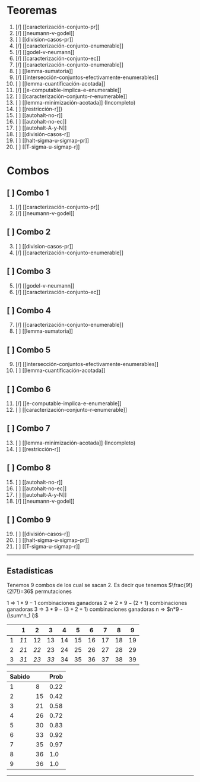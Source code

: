 # Teoremas
01. [/] [[caracterización-conjunto-pr]]
02. [/] [[neumann-v-godel]]
03. [ ] [[division-casos-pr]]
04. [/] [[caracterización-conjunto-enumerable]]
05. [/] [[godel-v-neumann]] 
06. [/] [[caracterización-conjunto-ec]] 
07. [/] [[caracterización-conjunto-enumerable]]
08. [ ] [[lemma-sumatoria]] 
09. [/] [[intersección-conjuntos-efectivamente-enumerables]] 
10. [ ] [[lemma-cuantificación-acotada]] 
11. [/] [[e-computable-implica-e-enumerable]] 
12. [ ] [[caracterización-conjunto-r-enumerable]] 
13. [ ] [[lemma-minimización-acotada]] (Incompleto)
14. [ ] [[restricción-r]]}
15. [ ] [[autohalt-no-r]]
16. [ ] [[autohalt-no-ec]]
18. [ ] [[autohalt-A-y-N]]
19. [ ] [[división-casos-r]]
20. [ ] [[halt-sigma-u-sigmap-pr]]
21. [ ] [[T-sigma-u-sigmap-r]]
# Combos
## [ ] Combo 1
01. [/] [[caracterización-conjunto-pr]]
02. [/] [[neumann-v-godel]]
## [ ] Combo 2
03. [ ] [[division-casos-pr]]
04. [/] [[caracterización-conjunto-enumerable]]
## [ ] Combo 3
05. [/] [[godel-v-neumann]] 
06. [/] [[caracterización-conjunto-ec]] 
## [ ] Combo 4
07. [/] [[caracterización-conjunto-enumerable]]
08. [ ] [[lemma-sumatoria]] 
## [ ] Combo 5
09. [/] [[intersección-conjuntos-efectivamente-enumerables]] 
10. [ ] [[lemma-cuantificación-acotada]] 
## [ ] Combo 6
11. [/] [[e-computable-implica-e-enumerable]] 
12. [ ] [[caracterización-conjunto-r-enumerable]] 
## [ ] Combo 7
13. [ ] [[lemma-minimización-acotada]] (Incompleto)
14. [ ] [[restricción-r]]
## [ ] Combo 8
15. [ ] [[autohalt-no-r]]
16. [ ] [[autohalt-no-ec]]
18. [ ] [[autohalt-A-y-N]]
19. [/] [[neumann-v-godel]]
## [ ] Combo 9
19. [ ] [[división-casos-r]]
20. [ ] [[halt-sigma-u-sigmap-pr]]
21. [ ] [[T-sigma-u-sigmap-r]]

---
Estadísticas
---

Tenemos 9 combos de los cual se sacan 2.
Es decir que tenemos $\frac{9!}{2!7!}=36$ permutaciones

1 => $1*9-1$ combinaciones ganadoras
2 => $2*9-(2+1)$ combinaciones ganadoras
3 => $3*9-(3+2+1)$ combinaciones ganadoras
n => $n*9 - (\sum^n_1 i)$ 

|     | 1    | 2    | 3    | 4   | 5   | 6   | 7   | 8   | 9   |
| --- | ---- | ---- | ---- | --- | --- | --- | --- | --- | --- |
| 1   | *11* | 12   | 13   | 14  | 15  | 16  | 17  | 18  | 19  |
| 2   | *21* | *22* | 23   | 24  | 25  | 26  | 27  | 28  | 29  |
| 3   | *31* | *23* | *33* | 34  | 35  | 36  | 37  | 38  | 39  |

|Sabido| |Prob|
|---|---|---|
|1 |  8 | 0.22|
|2 | 15 | 0.42|
|3 | 21 | 0.58|
|4 | 26 | 0.72|
|5 | 30 | 0.83|
|6 | 33 | 0.92|
|7 | 35 | 0.97|
|8 | 36 | 1.0|
|9 | 36 | 1.0|

---
